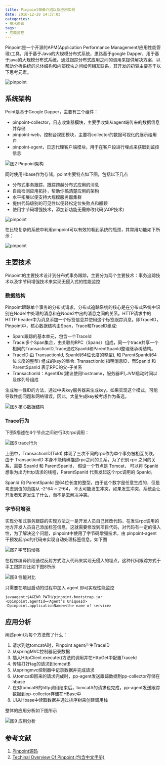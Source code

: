 ```yaml
---
title: Pinpoint简单介绍以及应用实例
date: 2016-12-28 14:37:03
categories:
- 技术杂谈
tags:
- 性能监控
---
```

Pinpoint是一个开源的APM(Application Performance Management/应用性能管理)工具，用于基于Java的大规模分布式系统，思路基于google Dapper，用于基于java的大规模分布式系统，通过跟踪分布式应用之间的调用来提供解决方案，以帮助分析系统的总体结构和内部模块之间如何相互联系，其开发的初衷主要基于以下思考元素。

![pinpoint](http://wx1.sinaimg.cn/mw1024/78d85414ly1fl64c51y2dj21ct0o5afl.jpg "图1 监控的提出")

<!-- more -->
## 系统架构
Point是基于Google Dapper，主要有三个组件：

* pinpoint-collector，日志收集器模块，主要手收集从agent端传来的数据信息并存储
* pinpoint-web，控制台视图模块，主要将collector的数据可视化的展示给用户
* pinpoint-agent，日志代理客户端模块，用于在客户段进行埋点来获取到监控信息

![](http://wx4.sinaimg.cn/mw1024/78d85414ly1fl65eq70ilj21800oin63.jpg "图2 Pinpoint架构")


同时使用Hbase作为存储，point主要特点如下图，包括以下几点

* 分布式事务跟踪，跟踪跨越分布式应用的消息
* 自动检测应用拓扑，帮助你搞清楚应用的架构
* 水平拓展以便支持大规模服务器集群
* 提供代码级别的可见性以便轻松定位失败点和瓶颈
* 使用字节码增强技术，添加新功能无需修改代码(AOP技术)

![pinpoint](http://wx3.sinaimg.cn/mw1024/78d85414ly1fl64t0zuysj21b70n843m.jpg "图3 Pinpoint主要特点")

在比较复杂的系统中利用pinpoint可以有效的看到系统的瓶颈，其常用功能如下所示：

![pinpoint](http://wx1.sinaimg.cn/mw1024/78d85414ly1fl64t43mu4j21e70l0k0k.jpg "图4 Pinpoint主要功能")

## 主要技术
Pinpoint的主要技术设计到分布式事务跟踪，主要分为两个主要技术：事务追踪技术以及字节码增强技术来实现无侵入式的性能监控
### 数据结构
Pinpoint跟踪单个事务的分布式请求，分布式追踪系统的核心是在分布式系统中识别在Node1中处理的消息和在Node2中出的消息之间的关系。HTTP请求中的HTTP header中为消息添加一个标签信息并使用这个标签跟踪消息，即TraceID，Pinpoint中，核心数据结构由Span，Trace和TraceID组成:

* Span:跟踪的基本单元，包含一个TraceId
* Trace:多个Span集合，由关联的RPC（Spans）组成，同一个trace共享一个相同的TransactionID,Trace通过SpanId和ParentSpanId整理继承树结构。
* TraceID:由 TransactionId, SpanId(64位长度的整型), 和 ParentSpanId(64位长度的整型) 组成的key的集合. TransactionId 指明消息ID，而SpanId 和 ParentSpanId 表示RPC的父-子关系
* TransactionId：AgentIDs(建议使用hostname，服务器IP),JVM启动时间以及序列号组成

生成唯一性ID的方法，通过中央key服务器来生成key。如果实现这个模式，可能导致性能问题和网络错误，因此，大量生成key被考虑作为备选。

![](http://wx3.sinaimg.cn/mw1024/78d85414ly1fl65rkvn6qj215w0niae6.jpg '图5 核心数据结构')

### Trace行为
下图5描述在4个节点之间进行3次rpc调用：

![](http://wx1.sinaimg.cn/mw1024/78d85414ly1fl65rqgpx9j21bs0nmtdx.jpg '图6 trace行为')

上图中，TransactionID(TxId) 体现了三次不同的rpc作为单个事务被相互关联，由于 TransactionID 本身不能精确描述rpc之间的关系，为了识别 rpc 之间的关系，需要 SpanId 和 ParentSpanId， 假设一个节点是 Tomcat， 可以将 SpanId 想象为出力http请求的线程，ParentSpanId 代表发起这个rpc调用的 SpanId。

SpanId 和 ParentSpanId 是64位长度的整型，由于这个数字是任意生成的，但是考虑到值的范围从 -2^64 ~ 2^64， 不太可能发生冲突，如果发生冲突，系统会让开发者知道发生了什么，而不是去解决冲突。

### 字节码增强

实现分布式事务跟踪的实现方法之一是开发人员自己修改代码，在发生rpc调用的地方开发人员自己添加标签信息，这就需要修改到项目代码，对代码有一定的侵入性，为了解决这个问题，pinpoint中使用了字节码增强技术，由 pinpoint-agent 干预发起rpc的代码来实现自动处理标签信息，如下图

![](http://wx3.sinaimg.cn/mw1024/78d85414ly1fl65ryql33j21990mzgom.jpg '图7 字节码增强')

在程序编译阶段通过反射方式注入代码来实现无侵入的埋点，这种代码跟踪方式于手工跟踪对比如下图8所示

![](http://wx4.sinaimg.cn/mw1024/78d85414ly1fl65rvfmpsj21520nete5.jpg '图8 性能对比')

只需要在项目启动的过程中加入 agent 即可实现性能监控

```
javaagent:$AGENR_PATH/pinpoint-bootstrap.jar
-Dpinpoint.agentId=<Agent’s UniqueId>
-Dpinpoint.applicationName=<the name of service>
```

## 应用分析
阐述point为每个方法做了什么：

1.  请求到达tomcatA时，Pinpoint agent产生TraceID
2.  从springMVC控制器记录数据
3.  插入HttpClient.execute()方法的调用并在HttpGet中配置TraceId
4.  传输打好tag的请求到tomcatB
5.  从springmvc控制器中记录数据并完成请求
6.  从tomcatB回来的请求完成时，pp-agent发送跟踪数据到pp-collector存储在hbase
7.  在对tomcatB的http调用结束后，tomcatA的请求也完成，pp-agent发送跟踪数据到pp-collector存储在HBase中
8.  UI从Hbase中读取数据并通过排序树来创建调用栈

整体的应用分析如下图所示

![](http://wx4.sinaimg.cn/mw1024/78d85414ly1fl65s2cda8j21eu0r0k0v.jpg '图9 应用分析')

## 参考文献
1. [Pinpoint源码](https://github.com/naver/pinpoint)
2. [Techinal Overview Of Pinpoint (包含中文手册)](https://github.com/naver/pinpoint/wiki/Technical-Overview-Of-Pinpoint)





                                                                  
                                                                         
                     

